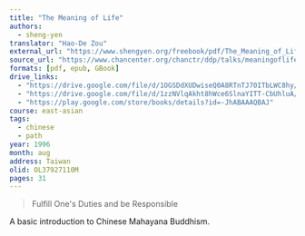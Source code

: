 ```yaml
---
title: "The Meaning of Life"
authors:
  - sheng-yen
translator: "Hao-De Zou"
external_url: "https://www.shengyen.org/freebook/pdf/The_Meaning_of_Life.pdf"
source_url: "https://www.chancenter.org/chanctr/ddp/talks/meaningoflife.html"
formats: [pdf, epub, GBook]
drive_links:
  - "https://drive.google.com/file/d/1OGSDdXUDwiseQ0A8RTnTJ70ITbLWC8hy/view?usp=drivesdk"
  - "https://drive.google.com/file/d/1zzNVlqAkht8hWce6SlnaYITT-CbUhluA/view?usp=drivesdk"
  - "https://play.google.com/store/books/details?id=-JhABAAAQBAJ"
course: east-asian
tags:
  - chinese
  - path
year: 1996
month: aug
address: Taiwan
olid: OL37927110M
pages: 31
---
```


> Fulfill One's Duties and be Responsible

A basic introduction to Chinese Mahayana Buddhism.
